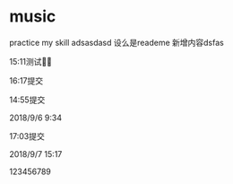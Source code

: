 # music
practice my skill
adsasdasd
设么是reademe
新增内容dsfas

15:11测试

16:17提交

14:55提交

2018/9/6 9:34

17:03提交

2018/9/7 15:17

123456789
